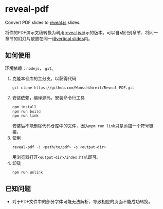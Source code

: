 # reveal-pdf

Convert PDF slides to [reveal.js](https://revealjs.com/) slides.

将你的PDF演示文稿转换为利用[reveal.js](https://revealjs.com/)展示的版本。可以自动识别章节，将同一章节的幻灯片放置在同一组[vertical slides](https://revealjs.com/vertical-slides/)内。

## 如何使用

环境依赖：`nodejs`， `git`。

1. 克隆本仓库的主分支，以获得代码
    ```bash
    git clone https://github.com/WunschUnreif/Reveal-PDF.git
    ```
2. 安装依赖，编译源码，安装命令行工具
   ```bash
   npm install
   npm run build
   npm run link
   ```
   安装后不能删除代码仓库中的文件，因为`npm run link`只是添加一个符号链接。
3. 使用
   ```bash
   reveal-pdf -i <path/to/pdf> -o <output-dir>
   ```
   用浏览器打开`<output-dir>/index.html`即可。
4. 卸载
    ```bash
    npm run unlink
    ```

## 已知问题

- 对于PDF文件中的部分字体可能无法解析，导致相应的页面不能成功转换。
